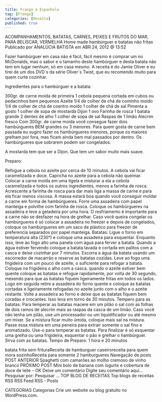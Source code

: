 ```yaml
---
title: Frango à Espanhola
tag: [Frango]
categories: [Receita]
published: true
---
```


ACOMPANHAMENTOS, BATATAS, CARNES, PEIXES E FRUTOS DO MAR, PARA BELISCAR, VERMELHA
Home made hambúrguer e batatas não fritas
Publicado por ANALÚCIA BATISTA em ABR 24, 2012 @ 13:52


Fazer hambúrguer em casa não é fácil, fácil mesmo é comprar um no McDonalds, mas o sabor e o tamanho deste hambúrguer e desta batata não tem em lugar nenhum, só em casa mesmo. A receita é do Jamie Oliver e eu tirei de um dos DVD´s da série Oliver´s Twist, que eu recomendo muito para quem curte cozinhar.

Ingredientes para o hambúrguer e a batata:

300gr. de carne moída de primeira
1 cebola pequena cortada em cubos ou pedacinhos bem pequenos
Azeite
1/4 de colher de chá de cominho moído
1/4 de colher de chá de coentro moído
1 colher de chá de sal
Pimenta a gosto
1 colher de sopa de mostarda Dijon
1 ovo
Farinha de rosca
1 batata grande
2 dentes de alho
1 colher de sopa de sal
Raspas de 1 limão
Alecrim fresco
Com 300gr. de carne moída você consegue fazer dois hambúrgueres BEM grandes ou 3 menores. Para quem gosta de carne bem passada eu sugiro fazer os hambúrgueres menores, porque os maiores grelham por fora, mas ficam ainda bem mal passados por dentro. Os hambúrgueres que sobrarem podem ser congelados.

A mostarda tem que ser a Dijon. Que tem um sabor muito mais suave.

Preparo:

Refogue a cebola no azeite por cerca de 10 minutos. A cebola vai ficar caramelizada e doce. Capricha no azeite para a cebola não queimar.
Colocar a carne moída em uma tigela e misturar a ela a cebola caramelizada e todos os outros ingredientes, menos a farinha de rosca. Acrescente a farinha de rosca para dar mais liga a massa de carne e para ela ficar menos viscosa. A massa estará boa quando você conseguir moldar a carne em forma de hambúrgueres.
Forre uma assadeira com papel manteiga e polvilhe com farinha de rosca. Coloque os hambúrgueres na assadeira e leve a geladeira por uma hora. O resfriamento é importante para a carne não se desfazer na hora de grelhar. Caso você queira congelar os hambúrgueres é só colocar a assadeira no freezer e depois de congelados, coloque os hambúrgueres em um saco de plástico para freezer de preferencia separados por papel manteiga.
Batatas: Ligue o forno em temperatura alta (230°) e coloque uma assadeira para esquentar.
Enquanto isso, leve ao fogo alto uma panela com água para ferver a batata. Quando a água estiver fervendo coloque a batata lavada e cortada em palitos com a casca e deixe cozinhar por 7 minutos. Escorra a água da batata usando um escorredor de macarrão e reserve as batatas cozidas.
Leve ao fogo uma frigideira com um pouco de azeite, o suficiente para refogar a batata. Coloque na frigideira o alho com a casca. quando o azeite estiver bem quente coloque as batatas e refogue rapidamente, por volta de 30 segundo, mexendo para que as batatas fiquem ligeiramente fritas em todos os lados.
Logo em seguida retire a assadeira do forno quente e coloque as batatas cortadas e ligeiramente refogadas no azeite junto com o alho e o azeite restante. Volte a assadeira ao forno e deixe que as batatas fiquem bem coradas e crocantes. Isso leva em torno de 30 minutos.
Tempero para as batatas: Para temperar as batatas macere em um pilão o sal com as folhas de dois ramos de alecrim mais as raspas da casca de um limão. Caso você não tenha um pilão, use um processador ou um liquidificador ou até mesmo um mixer.  Se a mistura ficar muito úmida, coloque mais sal na mistura. Passe essa mistura em uma peneira para extrair somente o sal fino e aromatizado. Use-o para temperar as batatas.
Para finalizar é só esquentar uma grelha ou uma frigideira, esquentar o pão e grelhar o hambúrguer. Sirva com as batatas.
Tempo de Preparo: 1 hora e 20 minutos



batata frita sem frituraReceita de hamburguer caseiroreceita para quem mora sozinhoReceita para somente 2 hamburgueres
Navegação de posts
POST ANTERIOR
Spaghetti com camarões ao molho cremoso de vinho branco
PRÓXIMO POST
Mini bolo de banana com iogurte e cobertura de doce de leite – OK
Deixe um comentário
Digite seu comentário aqui...
Pesquisar por:
Pesquisar …
TOP BLOG DE RECEITAS
Top blogs de receitas
RSS
RSS Feed RSS - Posts

CATEGORIAS
Categorias
Crie um website ou blog gratuito no WordPress.com.
